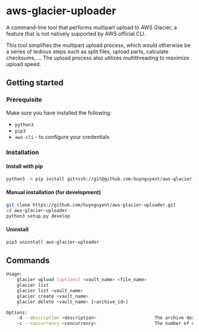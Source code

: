 # aws-glacier-uploader
A command-line tool that performs multipart upload to AWS Glacier, a feature that is not natively supported by AWS official CLI.

This tool simplifies the multipart upload process, which would otherwise be a series of tedious  steps such as split files, upload parts, calculate checksums, ... The upload process also utilizes multithreading to maximize upload speed.  


## Getting started
### Prerequisite
Make sure you have installed the following:
* `python3`
* `pip3`
* `aws-cli` - to configure your credentials

### Installation
#### Install with pip
```bash
python3 -m pip install git+ssh://git@github.com:huynguyent/aws-glacier-uploader.git
```

#### Manual installation (for development)
```bash
git clone https://github.com/huynguyent/aws-glacier-uploader.git
cd aws-glacier-uploader
python3 setup.py develop
```

#### Uninstall
```bash
pip3 uninstall aws-glacier-uploader
```


## Commands

```bash
Usage:
    glacier upload [options] <vault_name> <file_name>
    glacier list
    glacier list <vault_name>
    glacier create <vault_name>
    glacier delete <vault_name> [<archive_id>]

Options:
    -d --description <description>                      The archive description that you are uploading
    -c --concurrency <concurrency>                      The number of upload jobs to run in parallel [default: 10]
```
